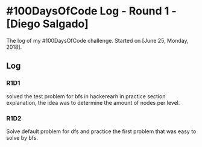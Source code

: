 # #100DaysOfCode Log - Round 1 - [Diego Salgado]

The log of my #100DaysOfCode challenge. Started on [June 25, Monday, 2018].

## Log

### R1D1 
solved the test problem for bfs in hackerearh in practice section explanation, the idea was to determine the amount of nodes per level.
### R1D2
Solve default problem for dfs and practice the first problem that was easy to solve by bfs.
